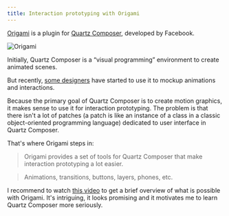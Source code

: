 ```yaml
---
title: Interaction prototyping with Origami
---
```


[Origami](http://facebook.github.io/origami/) is a plugin for [Quartz Composer](http://en.wikipedia.org/wiki/Quartz_Composer), developed by Facebook.

![Origami](http://farm4.staticflickr.com/3696/12330783085_c5e34ceaf4_m.jpg)

Initially, Quartz Composer is a “visual programming” environment to create animated scenes.

But recently, [some designers](https://medium.com/the-year-of-the-looking-glass/af182add5a2f) have started to use it to mockup animations and interactions.

Because the primary goal of Quartz Composer is to create motion graphics, it makes sense to use it for interaction prototyping. The problem is that there isn't a lot of patches (a patch is like an instance of a class in a classic object-oriented programming language) dedicated to user interface in Quartz Composer.

That's where Origami steps in:

> Origami provides a set of tools for Quartz Composer that make interaction prototyping a lot easier.

> Animations, transitions, buttons, layers, phones, etc.

I recommend to watch [this video](https://vimeo.com/85578380) to get a brief overview of what is possible with Origami. It's intriguing, it looks promising and it motivates me to learn Quartz Composer more seriously.
